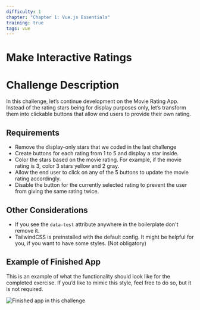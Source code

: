 ```yaml
---
difficulty: 1
chapter: "Chapter 1: Vue.js Essentials"
training: true
tags: vue
---
```


# Make Interactive Ratings


# Challenge Description
In this challenge, let’s continue development on the Movie Rating App. Instead of the rating stars being for display purposes only, 
let’s transform them into clickable buttons that allow end users to provide their own rating.

## Requirements
- Remove the display-only stars that we coded in the last challenge
- Create buttons for each rating from 1 to 5 and display a star inside.
- Color the stars based on the movie rating. For example, if the movie rating is 3, color 3 stars yellow and 2 gray.
- Allow the end user to click on any of the 5 buttons to update the movie rating accordingly.
- Disable the button for the currently selected rating to prevent the user from giving the same rating twice.

## Other Considerations

- If you see the `data-test` attribute anywhere in the boilerplate don't remove it.
- TailwindCSS is preinstalled with the default config. It might be helpful for you, if you want to have some styles. (Not obligatory)

## Example of Finished App

This is an example of what the functionality should look like for the completed exercise. If you’d like to mimic this style, feel free to do so, but it is not required.

![Finished app in this challenge](https://i.imgur.com/VjiCITj.gif)
